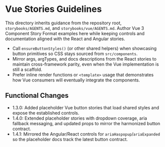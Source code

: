 # Vue Stories Guidelines

This directory inherits guidance from the repository root, `storybooks/AGENTS.md`, and `storybooks/vue/AGENTS.md`. Author Vue 3 Component Story Format examples here while keeping controls and documentation aligned with the React and Angular stories.

- Call `ensureButtonStyles()` (or other shared helpers) when showcasing button primitives so CSS stays sourced from `src/components`.
- Mirror args, argTypes, and docs descriptions from the React stories to maintain cross-framework parity, even when the Vue implementation is still a scaffold.
- Prefer inline render functions or `<template>` usage that demonstrates how Vue consumers will eventually integrate the components.

## Functional Changes
- 1.3.0: Added placeholder Vue button stories that load shared styles and expose the established controls.
- 1.4.0: Extended placeholder stories with dropdown coverage, aria fallback messaging, and updated props to mirror the harmonized button contract.
- 1.4.1: Mirrored the Angular/React controls for `ariaHaspopup`/`ariaExpanded` so the placeholder docs track the latest button contract.
